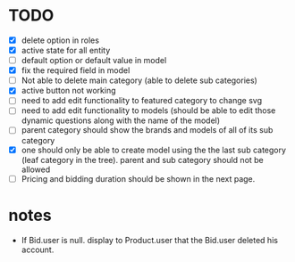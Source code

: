# TODO

- [x] delete option in roles
- [x] active state for all entity
- [ ] default option or default value in model
- [x] fix the required field in model
- [ ] Not able to delete main category (able to delete sub categories)
- [x] active button not working
- [ ] need to add edit functionality to featured category to change svg
- [ ] need to add edit functionality to models (should be able to edit those dynamic questions along with the name of the model)
- [ ] parent category should show the brands and models of all of its sub category
- [x] one should only be able to create model using the the last sub category (leaf category in the tree). parent and sub category should not be allowed
- [ ] Pricing and bidding duration should be shown in the next page.

# notes

- If Bid.user is null. display to Product.user that the Bid.user deleted his account.
